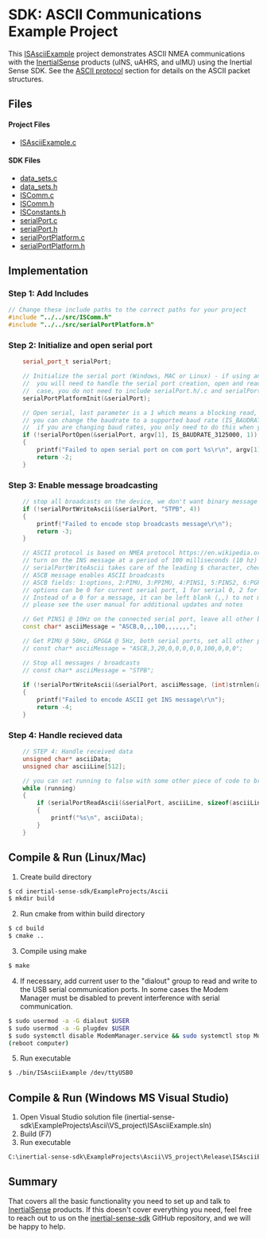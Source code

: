 # SDK: ASCII Communications Example Project

This [ISAsciiExample](https://github.com/inertialsense/inertial-sense-sdk/tree/release/ExampleProjects/Ascii) project demonstrates ASCII NMEA communications with the <a href="https://inertialsense.com">InertialSense</a> products (uINS, uAHRS, and uIMU) using the Inertial Sense SDK.  See the [ASCII protocol](../protocol_ascii) section for details on the ASCII packet structures. 

## Files

#### Project Files

* [ISAsciiExample.c](https://github.com/inertialsense/inertial-sense-sdk/tree/release/ExampleProjects/Ascii/ISAsciiExample.c)

#### SDK Files

* [data_sets.c](https://github.com/inertialsense/inertial-sense-sdk/tree/master/src/data_sets.c)
* [data_sets.h](https://github.com/inertialsense/inertial-sense-sdk/tree/master/src/data_sets.h)
* [ISComm.c](https://github.com/inertialsense/inertial-sense-sdk/tree/master/src/ISComm.c)
* [ISComm.h](https://github.com/inertialsense/inertial-sense-sdk/tree/master/src/ISComm.h)
* [ISConstants.h](https://github.com/inertialsense/inertial-sense-sdk/tree/master/src/ISConstants.h)
* [serialPort.c](https://github.com/inertialsense/inertial-sense-sdk/tree/master/src/serialPort.c)
* [serialPort.h](https://github.com/inertialsense/inertial-sense-sdk/tree/master/src/serialPort.h)
* [serialPortPlatform.c](https://github.com/inertialsense/inertial-sense-sdk/tree/master/src/serialPortPlatform.c)
* [serialPortPlatform.h](https://github.com/inertialsense/inertial-sense-sdk/tree/master/src/serialPortPlatform.h)

## Implementation

### Step 1: Add Includes

```C++
// Change these include paths to the correct paths for your project
#include "../../src/ISComm.h"
#include "../../src/serialPortPlatform.h"
```

### Step 2: Initialize and open serial port

```C++
	serial_port_t serialPort;

	// Initialize the serial port (Windows, MAC or Linux) - if using an embedded system like Arduino,
	//  you will need to handle the serial port creation, open and reads yourself. In this
	//  case, you do not need to include serialPort.h/.c and serialPortPlatform.h/.c in your project.
	serialPortPlatformInit(&serialPort);

	// Open serial, last parameter is a 1 which means a blocking read, you can set as 0 for non-blocking
	// you can change the baudrate to a supported baud rate (IS_BAUDRATE_*), make sure to reboot the uINS
	//  if you are changing baud rates, you only need to do this when you are changing baud rates.
	if (!serialPortOpen(&serialPort, argv[1], IS_BAUDRATE_3125000, 1))
	{
		printf("Failed to open serial port on com port %s\r\n", argv[1]);
		return -2;
	}
```

### Step 3: Enable message broadcasting

```C++
	// stop all broadcasts on the device, we don't want binary message coming through while we are doing ASCII
	if (!serialPortWriteAscii(&serialPort, "STPB", 4))
	{
		printf("Failed to encode stop broadcasts message\r\n");
		return -3;
	}

	// ASCII protocol is based on NMEA protocol https://en.wikipedia.org/wiki/NMEA_0183
	// turn on the INS message at a period of 100 milliseconds (10 hz)
	// serialPortWriteAscii takes care of the leading $ character, checksum and ending \r\n newline
	// ASCB message enables ASCII broadcasts
	// ASCB fields: 1:options, 2:PIMU, 3:PPIMU, 4:PINS1, 5:PINS2, 6:PGPSP, 7:reserved, 8:GPGGA, 9:GPGLL, 10:GPGSA, 11:GPRMC
	// options can be 0 for current serial port, 1 for serial 0, 2 for serial 1 or 3 for both serial ports
	// Instead of a 0 for a message, it can be left blank (,,) to not modify the period for that message
	// please see the user manual for additional updates and notes

	// Get PINS1 @ 10Hz on the connected serial port, leave all other broadcasts the same
	const char* asciiMessage = "ASCB,0,,,100,,,,,,,";

	// Get PIMU @ 50Hz, GPGGA @ 5Hz, both serial ports, set all other periods to 0
	// const char* asciiMessage = "ASCB,3,20,0,0,0,0,0,100,0,0,0";

	// Stop all messages / broadcasts
	// const char* asciiMessage = "STPB";
																				
	if (!serialPortWriteAscii(&serialPort, asciiMessage, (int)strnlen(asciiMessage, 128)))
	{
		printf("Failed to encode ASCII get INS message\r\n");
		return -4;
	}
```


### Step 4: Handle recieved data 

```C++
	// STEP 4: Handle received data
	unsigned char* asciiData;
	unsigned char asciiLine[512];

	// you can set running to false with some other piece of code to break out of the loop and end the program
	while (running)
	{
		if (serialPortReadAscii(&serialPort, asciiLine, sizeof(asciiLine), &asciiData) > 0)
		{
			printf("%s\n", asciiData);
		}
	}
```

## Compile & Run (Linux/Mac)

1. Create build directory
``` bash
$ cd inertial-sense-sdk/ExampleProjects/Ascii
$ mkdir build
```
2. Run cmake from within build directory
``` bash
$ cd build
$ cmake ..
```
3. Compile using make
 ``` bash
 $ make
 ```
4. If necessary, add current user to the "dialout" group to read and write to the USB serial communication ports.  In some cases the Modem Manager must be disabled to prevent interference with serial communication. 
```bash
$ sudo usermod -a -G dialout $USER
$ sudo usermod -a -G plugdev $USER
$ sudo systemctl disable ModemManager.service && sudo systemctl stop ModemManager.service
(reboot computer)
```
5. Run executable
``` bash
$ ./bin/ISAsciiExample /dev/ttyUSB0
```
## Compile & Run (Windows MS Visual Studio)

1. Open Visual Studio solution file (inertial-sense-sdk\ExampleProjects\Ascii\VS_project\ISAsciiExample.sln)
2. Build (F7)
3. Run executable
``` bash
C:\inertial-sense-sdk\ExampleProjects\Ascii\VS_project\Release\ISAsciiExample.exe COM3
```

## Summary

That covers all the basic functionality you need to set up and talk to <a href="https://inertialsense.com">InertialSense</a> products.  If this doesn't cover everything you need, feel free to reach out to us on the <a href="https://github.com/inertialsense/inertial-sense-sdk">inertial-sense-sdk</a> GitHub repository, and we will be happy to help.
